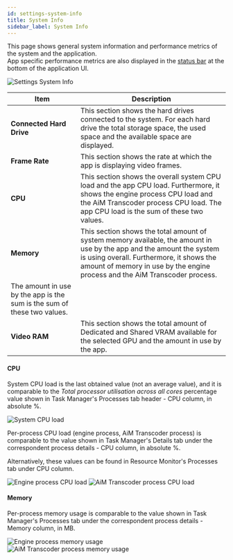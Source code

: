 ```yaml
---
id: settings-system-info
title: System Info
sidebar_label: System Info
---
```


This page shows general system information and performance metrics of the system and the application.   
App specific performance metrics are also displayed in the [status bar](../quick-start/navigation.md#status-bar) at the bottom of the application UI.

![Settings System Info](/prism-images/settings/prism-settings-systeminfo.png)

|  Item  |  Description  |
|------------------------------------------------------|------------|
| **Connected Hard Drive** | This section shows the hard drives connected to the system. For each hard drive the total storage space, the used space and the available space are displayed. |
| **Frame Rate** | This section shows the rate at which the app is displaying video frames.|
| **CPU** | This section shows the overall system CPU load and the app CPU load. Furthermore, it shows the engine process CPU load and the AiM Transcoder process CPU load. The app CPU load is the sum of these two values.
| **Memory** | This section shows the total amount of system memory available, the amount in use by the app and the amount the system is using overall. Furthermore, it shows the amount of memory in use by the engine process and the AiM Transcoder process. 
The amount in use by the app is the sum is the sum of these two values.|
| **Video RAM** | This section shows the total amount of Dedicated and Shared VRAM available for the selected GPU and the amount in use by the app.|

#### CPU
System CPU load is the last obtained value (not an average value), and it is comparable to the *Total processor utilisation across all cores* percentage value shown in Task Manager's Processes tab header - CPU column, in absolute %.

![System CPU load](/prism-images/settings/prism-CPU-system-load.png)

Per-process CPU load (engine process, AiM Transcoder process) is comparable to the value shown in Task Manager's Details tab under the correspondent process details - CPU column, in absolute %. 

Alternatively, these values can be found in Resource Monitor's Processes tab under CPU column.

![Engine process CPU load](/prism-images/settings/prism-CPU-engine-load.png)
![AiM Transcoder process CPU load](/prism-images/settings/prism-CPU-transcoder-load.png)

#### Memory

Per-process memory usage is comparable to the value shown in Task Manager's Processes tab under the correspondent process details - Memory column, in MB.

![Engine process memory usage](/prism-images/settings/prism-memory-engine-usage.png)
![AiM Transcoder process memory usage](/prism-images/settings/prism-memory-transcoder-usage.png)